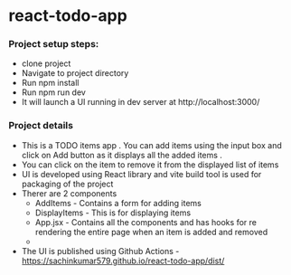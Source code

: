 # react-todo-app

### Project setup steps:
- clone project 
- Navigate to project directory 
- Run npm install
- Run npm run dev
- It will launch a UI running in dev server at http://localhost:3000/

### Project details
- This is a TODO items app . You can add items using the input box and click on Add button as it displays all the added items .
- You can click on the item to remove it from the displayed list of items    
- UI is developed using React library and vite build tool is used for packaging of the project  
- Therer are 2 components 
  - AddItems - Contains a form for adding items   
  - DisplayItems - This is for displaying items
  - App.jsx - Contains all the components and has hooks for re rendering the entire page when an item is added and removed
  - 
- The UI is published using Github Actions - https://sachinkumar579.github.io/react-todo-app/dist/

